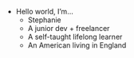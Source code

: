 - Hello world, I’m…
  - Stephanie
  - A junior dev + freelancer
  - A self-taught lifelong learner
  - An American living in England
